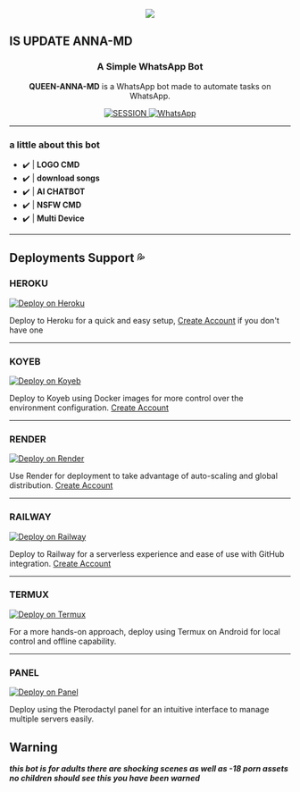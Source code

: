 <p align="center">
<img src="https://raw.githubusercontent.com/toge012345/QUEEN-ANNA/main/ANNA.jpg?token=GHSAT0AAAAAACWTLQTAKIO46WHT6Q5MQYN4ZXBDOZQ" />
</p>
<h2> IS UPDATE ANNA-MD</h2></h2>
<h3 align="center">A Simple WhatsApp Bot</h3>

<p align="center">
    <strong>QUEEN-ANNA-MD</strong> is a WhatsApp bot made to automate tasks on WhatsApp.
</p>

<p align="center">
    <a href='https://anna-web-session.onrender.com/code' target="_blank">
        <img alt='SESSION' src='https://img.shields.io/badge/Get%20Session%20ID-100000?style=for-the-badge&logo=scan&logoColor=white&labelColor=black&color=blue'/>
    </a>
     <a href="https://whatsapp.com/channel/0029VaiuD4s4IBhI0fzbv40Z">
        <img alt="WhatsApp" src="https://img.shields.io/badge/-Whatsapp%20Channel-green?style=for-the-badge&logo=whatsapp&logoColor=black"/>
    </a>
</p>

---

### a little about this bot
- ✔️ | **LOGO CMD** 
- ✔️ | **download songs** 
- ✔️ | **AI CHATBOT**
- ✔️ | **NSFW CMD**
- ✔️ | **Multi Device**   
---------

## Deployments Support 💦

### HEROKU
[![Deploy on Heroku](https://img.shields.io/badge/Deploy%20on-Heroku-430098?style=for-the-badge&logo=heroku&logoColor=white)](https://www.heroku.com/deploy?template=https://github.com/toge012345/QUEEN-MIA-MD)

Deploy to Heroku for a quick and easy setup, [Create Account](https://signup.heroku.com/login) if you don't have one

---

### KOYEB
[![Deploy on Koyeb](https://img.shields.io/badge/Deploy%20on-Koyeb-1DA1F2?style=for-the-badge&logo=koyeb&logoColor=white)](https://app.koyeb.com/services/deploy?type=docker&image=docker.io/fxastro/fxop-md&name=fxop-md-demo&env[SESSION_ID]=session-id&env[BOT_INFO]=TOGE,QUEEN-MIA-MD&env[SUDO]=24105114159&env[ANTILINK]=true&env[PORT]=8000&service_type=worker)

Deploy to Koyeb using Docker images for more control over the environment configuration. [Create Account](https://app.koyeb.com/auth/signup)

---

### RENDER
[![Deploy on Render](https://img.shields.io/badge/Deploy%20on-Render-003d2b?style=for-the-badge&logo=render&logoColor=white)](https://render.com/deploy?repo=https://github.com/toge012345/QUEEN-MIA-MD&env=SESSION_ID,BOT_INFO)

Use Render for deployment to take advantage of auto-scaling and global distribution. [Create Account](https://render.com/)

---

### RAILWAY
[![Deploy on Railway](https://img.shields.io/badge/Deploy%20on-Railway-0B0D0E?style=for-the-badge&logo=railway&logoColor=white)](https://railway.app/new/template?template=https://github.com/toge012345/QUEEN-MIA-MD&envs=SESSION_ID,BOT_INFO)


Deploy to Railway for a serverless experience and ease of use with GitHub integration. [Create Account](https://railway.app/)

---

### TERMUX
[![Deploy on Termux](https://img.shields.io/badge/Deploy%20on-Termux-2CA5E0?style=for-the-badge&logo=shell&logoColor=white)](https://github.com/FXastro/fxop-md/blob/main/lib/termux.md)

For a more hands-on approach, deploy using Termux on Android for local control and offline capability.

---

### PANEL
[![Deploy on Panel](https://img.shields.io/badge/Deploy%20on-Panel-FF7139?style=for-the-badge&logo=pterodactyl&logoColor=white)](https://cpanel.net/)

Deploy using the Pterodactyl panel for an intuitive interface to manage multiple servers easily.


## Warning

***this bot is for adults there are shocking scenes as well as -18 porn assets no children should see this you have been warned***
